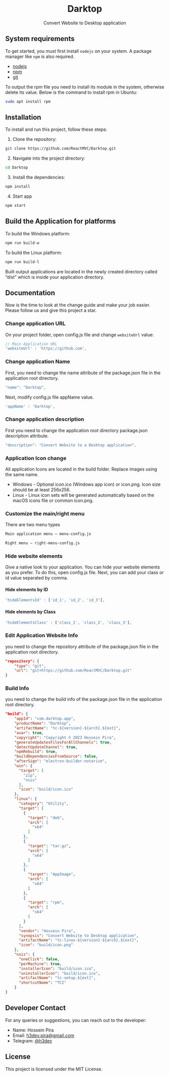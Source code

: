<h1 align="center">
Darktop
</h1>
<p align="center">
Convert Website to Desktop application
</p>

## System requirements
To get started, you must first install `nodejs` on your system. A package manager like `npm` is also required.
- [nodejs](https://nodejs.org)
- [npm](https://www.npmjs.com)
- [git](https://git-scm.com)

To output the rpm file you need to install its module in the system, otherwise delete its value. Below is the command to install rpm in Ubuntu:
```bash
sudo apt install rpm
```


## Installation

To install and run this project, follow these steps:

1. Clone the repository:

```bash
git clone https://github.com/ReactMVC/Darktop.git
```

2. Navigate into the project directory:

```bash
cd Darktop
```

3. Install the dependencies:

```bash
npm install
```

4. Start app

```bash
npm start
```

## Build the Application for platforms

To build the Windows platform:
```bash
npm run build-w
```
To build the Linux platform:
```bash
npm run build-l
```

Built output applications are located in the newly created directory called “dist” which is inside your application directory.

## Documentation
Now is the time to look at the change guide and make your job easier. Please follow us and give this project a star.

### Change application URL
On your project folder, open config.js file and change `websiteUrl` value:
```javascript
// Main Application URL
'websiteUrl' : 'https://github.com',
```

### Change application Name
First, you need to change the name attribute of the package.json file in the application root directory.
```javascript
"name": "Darktop",
```
Next, modify config.js file appName value.
```javascript
'appName' : 'Darktop',
```

### Change application description
First you need to change the application root directory package.json description attribute.
```javascript
"description": "Convert Website to a Desktop application",
```

### Application Icon change
All application Icons are located in the build folder. Replace images using the same name.
- Windows - Optional icon.ico (Windows app icon) or icon.png. Icon size should be at least 256x256.
- Linux - Linux icon sets will be generated automatically based on the macOS icons file or common icon.png.

### Customize the main/right menu
There are two menu types
```bash
Main application menu – menu-config.js
```
```bash
Right menu – right-menu-config.js
```


### Hide website elements
Give a native look to your application. You can hide your website elements as you prefer. To do this, open config.js file.
Next, you can add your class or id value separated by comma.

#### Hide elements by ID
```javascript
'hideElementsId' : ['id_1', 'id_2', 'id_3'],
```

#### Hide elements by Class
```javascript
'hideElementsClass' : ['class_1', 'class_2', 'class_3'],
```

### Edit Application Website Info
you need to change the repository attribute of the package.json file in the application root directory.
```json
"repository": {
    "type": "git",
    "url": "git+https://github.com/ReactMVC/Darktop.git"
}
```

### Build Info
you need to change the build info of the package.json file in the application root directory.
```json
"build": {
    "appId": "com.darktop.app",
    "productName": "Darktop",
    "artifactName": "tc-${version}-${arch}.${ext}",
    "asar": true,
    "copyright": "Copyright © 2023 Hossein Pira",
    "generateUpdatesFilesForAllChannels": true,
    "detectUpdateChannel": true,
    "npmRebuild": true,
    "buildDependenciesFromSource": false,
    "afterSign": "electron-builder-notarize",
    "win": {
      "target": [
        "zip",
        "nsis"
      ],
      "icon": "build/icon.ico"
    },
    "linux": {
      "category": "Utility",
      "target": [
        {
          "target": "deb",
          "arch": [
            "x64"
          ]
        },
        {
          "target": "tar.gz",
          "arch": [
            "x64"
          ]
        },
        {
          "target": "AppImage",
          "arch": [
            "x64"
          ]
        },
        {
          "target": "rpm",
          "arch": [
            "x64"
          ]
        }
      ],
      "vendor": "Hossein Pira",
      "synopsis": "Convert Website to Desktop application",
      "artifactName": "tc-linux-${version}-${arch}.${ext}",
      "icon": "build/icon.png"
    },
    "nsis": {
      "oneClick": false,
      "perMachine": true,
      "installerIcon": "build/icon.ico",
      "uninstallerIcon": "build/icon.ico",
      "artifactName": "tc-setup.${ext}",
      "shortcutName": "TCI"
    }
}
```

## Developer Contact

For any queries or suggestions, you can reach out to the developer:

- Name: Hossein Pira
- Email: h3dev.pira@gmail.com
- Telegram: [@h3dev](https://t.me/h3dev)

## License

This project is licensed under the MIT License.

